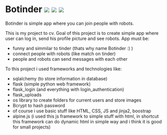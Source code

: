 # Botinder ![](https://img.shields.io/badge/Python-3776AB?style=for-the-badge&logo=python&logoColor=white) ![](https://img.shields.io/badge/HTML5-E34F26?style=for-the-badge&logo=html5&logoColor=white) ![](https://img.shields.io/badge/CSS3-1572B6?style=for-the-badge&logo=css3&logoColor=white)
Botinder is simple app where you can join people with robots.

This is my project to cv. Goal of this project is to create simple app where user can log in, send his profile picture and see robots. 
App must be:
- funny and simmilar to tinder (thats why name Botinder :) )
- connect people with robots (like match on tinder)
- people and robots can send messages with each other

To this project i used frameworks and technologies like:
- sqlalchemy (to store information in database)
- flask (simple python web framework)
- flask_login (and everything with login_authentication)
- flask_uploads
- os library to create folders for current users and store images
- Bcrypt to hash password
- of course i use basic stuff like HTML, CSS, JS and jinja2, boostrap 
- alpine.js (i used this js framework to simple stuff with html, in shortcut this framework can do dynamic html in simple way and i think it is good for small projects)
